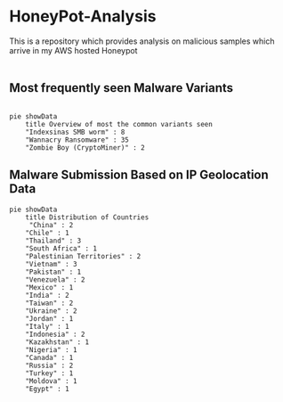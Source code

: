 # HoneyPot-Analysis
This is a repository which provides analysis on malicious samples which arrive in my AWS hosted Honeypot
<br><br>

## Most frequently seen Malware Variants
```mermaid 

pie showData
    title Overview of most the common variants seen
    "Indexsinas SMB worm" : 8
    "Wannacry Ransomware" : 35
    "Zombie Boy (CryptoMiner)" : 2

```
## Malware Submission Based on IP Geolocation Data
```mermaid
pie showData
    title Distribution of Countries
     "China" : 2
    "Chile" : 1
    "Thailand" : 3
    "South Africa" : 1
    "Palestinian Territories" : 2
    "Vietnam" : 3
    "Pakistan" : 1
    "Venezuela" : 2
    "Mexico" : 1
    "India" : 2
    "Taiwan" : 2
    "Ukraine" : 2
    "Jordan" : 1
    "Italy" : 1
    "Indonesia" : 2
    "Kazakhstan" : 1
    "Nigeria" : 1
    "Canada" : 1
    "Russia" : 2
    "Turkey" : 1
    "Moldova" : 1
    "Egypt" : 1

```
